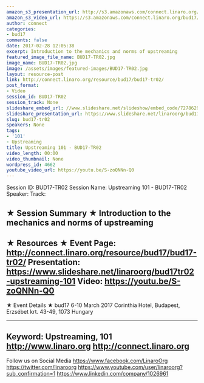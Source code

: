 ```yaml
---
amazon_s3_presentation_url: http://s3.amazonaws.com/connect.linaro.org/bud17/Presentations/BUD17-TR02%20-%20Upstreaming%20101.pdf
amazon_s3_video_url: https://s3.amazonaws.com/connect.linaro.org/bud17/Videos/Tuesday/BUD17-TR02%20Upstreaming%20101.mp4
author: connect
categories:
- bud17
comments: false
date: 2017-02-28 12:05:38
excerpt: Introduction to the mechanics and norms of upstreaming
featured_image_file_name: BUD17-TR02.jpg
image_name: BUD17-TR02.jpg
image: /assets/images/featured-images/BUD17-TR02.jpg
layout: resource-post
link: http://connect.linaro.org/resource/bud17/bud17-tr02/
post_format:
- Video
session_id: BUD17-TR02
session_track: None
slideshare_embed_url: //www.slideshare.net/slideshow/embed_code/72786293
slideshare_presentation_url: https://www.slideshare.net/linaroorg/bud17tr02-upstreaming-101
slug: bud17-tr02
speakers: None
tags:
- '101'
- Upstreaming
title: Upstreaming 101 - BUD17-TR02
video_length: 00:00
video_thumbnail: None
wordpress_id: 4662
youtube_video_url: https://youtu.be/S-zoQNNn-Q0
---
```


Session ID: BUD17-TR02
Session Name: Upstreaming 101 - BUD17-TR02
Speaker:
Track:


★ Session Summary ★
Introduction to the mechanics and norms of upstreaming
---------------------------------------------------
★ Resources ★
Event Page: http://connect.linaro.org/resource/bud17/bud17-tr02/
Presentation: https://www.slideshare.net/linaroorg/bud17tr02-upstreaming-101
Video: https://youtu.be/S-zoQNNn-Q0
---------------------------------------------------

★ Event Details ★
bud17
6-10 March 2017
Corinthia Hotel, Budapest,
Erzsébet krt. 43-49,
1073 Hungary

---------------------------------------------------
Keyword: Upstreaming, 101
http://www.linaro.org
http://connect.linaro.org
---------------------------------------------------
Follow us on Social Media
https://www.facebook.com/LinaroOrg
https://twitter.com/linaroorg
https://www.youtube.com/user/linaroorg?sub_confirmation=1
https://www.linkedin.com/company/1026961
